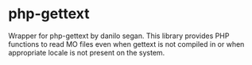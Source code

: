 php-gettext
===========

Wrapper for php-gettext by danilo segan. This library provides PHP functions to read MO files even when gettext is not compiled in or when appropriate locale is not present on the system.
